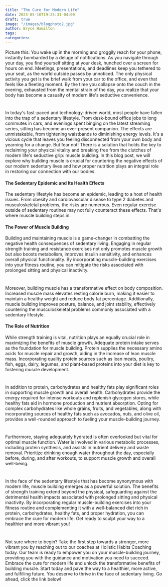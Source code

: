 ```yaml
---
title: "The Cure for Modern Life"
date: 2023-05-16T19:25:31-04:00
draft: true
image: "/images/blogphoto2.jpg"
author: Bryce Hamilton
tags:
categories:
---
```

Picture this: You wake up in the morning and groggily reach for your phone, instantly bombarded by a deluge of notifications. As you navigate through your day, you find yourself sitting at your desk, hunched over a screen for hours on end. Meetings, presentations, and deadlines keep you tethered to your seat, as the world outside passes by unnoticed. The only physical activity you get is the brief walk from your car to the office, and even that feels like a fleeting moment. By the time you collapse onto the couch in the evening, exhausted from the mental strain of the day, you realize that your body has become a casualty of modern life's seductive convenience.
#
In today's fast-paced and technology-driven world, most people have fallen into the trap of a sedentary lifestyle. From desk-bound office jobs to long commutes in cars, and evenings spent binging on the latest streaming series, sitting has become an ever-present companion. The effects are unmistakable, from tightening waistbands to diminishing energy levels. It's a vicious cycle that leaves you feeling disconnected from your own body and yearning for a change. But fear not! There is a solution that holds the key to reclaiming your physical vitality and breaking free from the clutches of modern life's seductive grip: muscle building. In this blog post, we will explore why building muscle is crucial for countering the negative effects of our modern sedentary lives and how proper nutrition plays an integral role in restoring our connection with our bodies.
#### The Sedentary Epidemic and Its Health Effects
The sedentary lifestyle has become an epidemic, leading to a host of health issues. From obesity and cardiovascular disease to type 2 diabetes and musculoskeletal problems, the risks are numerous. Even regular exercise outside of sedentary routines may not fully counteract these effects. That's where muscle building steps in.
#### The Power of Muscle Building
Building and maintaining muscle is a game-changer in combatting the negative health consequences of sedentary living. Engaging in regular strength training and resistance exercises not only promotes muscle growth but also boosts metabolism, improves insulin sensitivity, and enhances overall physical functionality. By incorporating muscle-building exercises into your fitness routine, you can mitigate the risks associated with prolonged sitting and physical inactivity.
#
Moreover, building muscle has a transformative effect on body composition. Increased muscle mass elevates resting calorie burn, making it easier to maintain a healthy weight and reduce body fat percentage. Additionally, muscle building improves posture, balance, and joint stability, effectively countering the musculoskeletal problems commonly associated with a sedentary lifestyle.
#### The Role of Nutrition
While strength training is vital, nutrition plays an equally crucial role in maximizing the benefits of muscle growth. Adequate protein intake serves as the foundation for muscle building. Protein supplies the necessary amino acids for muscle repair and growth, aiding in the increase of lean muscle mass. Incorporating quality protein sources such as lean meats, poultry, fish, eggs, dairy, legumes, and plant-based proteins into your diet is key to fostering muscle development.
#
In addition to protein, carbohydrates and healthy fats play significant roles in supporting muscle growth and overall health. Carbohydrates provide the energy required for intense workouts and replenish glycogen stores, while healthy fats aid in hormone production and nutrient absorption. Opting for complex carbohydrates like whole grains, fruits, and vegetables, along with incorporating sources of healthy fats such as avocados, nuts, and olive oil, provides a well-rounded approach to fueling your muscle-building journey.
#
Furthermore, staying adequately hydrated is often overlooked but vital for optimal muscle function. Water is involved in various metabolic processes, including protein synthesis, and assists in nutrient delivery and waste removal. Prioritize drinking enough water throughout the day, especially before, during, and after workouts, to support muscle growth and overall well-being.
#
In the face of the sedentary lifestyle that has become synonymous with modern life, muscle building emerges as a powerful solution. The benefits of strength training extend beyond the physical, safeguarding against the detrimental health impacts associated with prolonged sitting and physical inactivity. By incorporating regular muscle-building exercises into your fitness routine and complementing it with a well-balanced diet rich in protein, carbohydrates, healthy fats, and proper hydration, you can embrace the cure for modern life. Get ready to sculpt your way to a healthier and more vibrant you!
#
Not sure where to begin? Take the first step towards a stronger, more vibrant you by reaching out to our coaches at Holistic Habits Coaching today. Our team is ready to empower you on your muscle-building journey, providing you with the guidance and motivation you need to succeed. Embrace the cure for modern life and unlock the transformative benefits of building muscle. Start today and pave the way to a healthier, more active, and fulfilling future. You deserve to thrive in the face of sedentary living. Go ahead, click the link below!